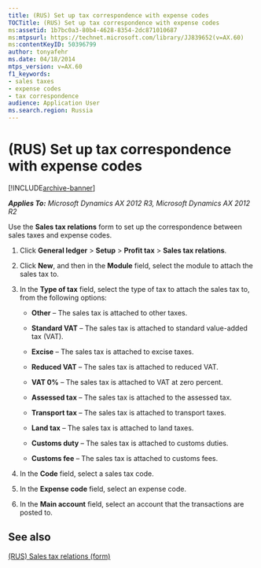 ```yaml
---
title: (RUS) Set up tax correspondence with expense codes
TOCTitle: (RUS) Set up tax correspondence with expense codes
ms:assetid: 1b7bc0a3-80b4-4628-8354-2dc871010687
ms:mtpsurl: https://technet.microsoft.com/library/JJ839652(v=AX.60)
ms:contentKeyID: 50396799
author: tonyafehr
ms.date: 04/18/2014
mtps_version: v=AX.60
f1_keywords:
- sales taxes
- expense codes
- tax correspondence
audience: Application User
ms.search.region: Russia
---
```


# (RUS) Set up tax correspondence with expense codes 


[!INCLUDE[archive-banner](includes/archive-banner.md)]


_**Applies To:** Microsoft Dynamics AX 2012 R3, Microsoft Dynamics AX 2012 R2_

Use the **Sales tax relations** form to set up the correspondence between sales taxes and expense codes.

1.  Click **General ledger** \> **Setup** \> **Profit tax** \> **Sales tax relations**.

2.  Click **New**, and then in the **Module** field, select the module to attach the sales tax to.

3.  In the **Type of tax** field, select the type of tax to attach the sales tax to, from the following options:
    
      - **Other** – The sales tax is attached to other taxes.
    
      - **Standard VAT** – The sales tax is attached to standard value-added tax (VAT).
    
      - **Excise** – The sales tax is attached to excise taxes.
    
      - **Reduced VAT** – The sales tax is attached to reduced VAT.
    
      - **VAT 0%** – The sales tax is attached to VAT at zero percent.
    
      - **Assessed tax** – The sales tax is attached to the assessed tax.
    
      - **Transport tax** – The sales tax is attached to transport taxes.
    
      - **Land tax** – The sales tax is attached to land taxes.
    
      - **Customs duty** – The sales tax is attached to customs duties.
    
      - **Customs fee** – The sales tax is attached to customs fees.

4.  In the **Code** field, select a sales tax code.

5.  In the **Expense code** field, select an expense code.

6.  In the **Main account** field, select an account that the transactions are posted to.

## See also

[(RUS) Sales tax relations (form)](https://technet.microsoft.com/library/jj856164\(v=ax.60\))

  


